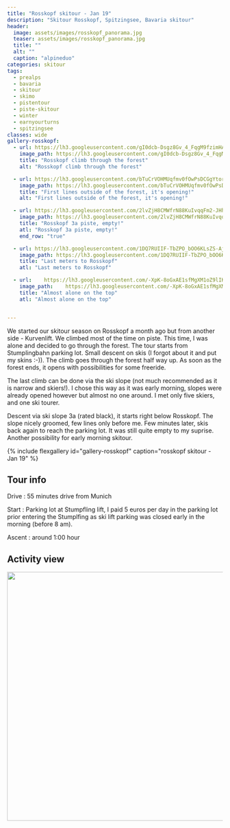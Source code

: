 ```yaml
---
title: "Rosskopf skitour - Jan 19"
description: "Skitour Rosskopf, Spitzingsee, Bavaria skitour"
header:
  image: assets/images/rosskopf_panorama.jpg
  teaser: assets/images/rosskopf_panorama.jpg
  title: ""
  alt: ""
  caption: "alpineduo"
categories: skitour
tags:
  - prealps
  - bavaria
  - skitour
  - skimo
  - pistentour
  - piste-skitour
  - winter
  - earnyourturns
  - spitzingsee
classes: wide
gallery-rosskopf:
  - url: https://lh3.googleusercontent.com/gI0dcb-Dsgz8Gv_4_FqgM9fzimHAXkCbJRHyvXHWGsIjZK2ktUcc4uJLc7Qt3wbGnstTK37c7_-V-w664T8qljH--zWdWGta67G-YqsP5xsf1ORyZJ4wDayjVtnNnGtyJBvHChYSWstJPBKvjWsAVScEI9N7n9m-GsspFxp5MvSoLxCWwRnKi2LquDEimI48Np_0SogxhUkOH2C9K89UBlqBa2FMMeRyPpB82RmVA4w3KqZHtJ4cKmBqNJDYoX3hwqXhVMpncDvrdMmQbZNN0sEbgrMKm7fxz_eH9PqT0Nd5IqixzjVv1jveNxP2vCdtp52Pva-PD1lTBUJgW7oa9SmtnW_8E6EdWNlt1PKoAWrsNz_e6-Wz9MlaiEJ24T6NuFrmflmJVgqIwJpQGmjwYy588X59DHtYQz2JrEeinUrwjqdiKyoqycBCd6KmIyh1JK4MXC7J2Vjc-BdRxTN1mVxIgIO-2hy_lD309NuK0nWy_u2IpbGtR0NZ3Cz-6nLZvJuGBpN8Xm4JUB51QIQghH922VsQDxarR-2ibggQC4r3cdr_FAoCRzW2WjAwHRRYu4XclijtDC6_Cni_VwOdJfetn36xymi66RGcbi1x9EoQCoT77BJgsViz7BcWlQbSFJR-bT6Dw9yioigHPJEuFOIn_es2Gg9OM6x-X94pOoICaejfNcvXPYC0Uu1jKyaEK-659NbkTrN7Y9vj3cU=w1084-h1444-no
    image_path: https://lh3.googleusercontent.com/gI0dcb-Dsgz8Gv_4_FqgM9fzimHAXkCbJRHyvXHWGsIjZK2ktUcc4uJLc7Qt3wbGnstTK37c7_-V-w664T8qljH--zWdWGta67G-YqsP5xsf1ORyZJ4wDayjVtnNnGtyJBvHChYSWstJPBKvjWsAVScEI9N7n9m-GsspFxp5MvSoLxCWwRnKi2LquDEimI48Np_0SogxhUkOH2C9K89UBlqBa2FMMeRyPpB82RmVA4w3KqZHtJ4cKmBqNJDYoX3hwqXhVMpncDvrdMmQbZNN0sEbgrMKm7fxz_eH9PqT0Nd5IqixzjVv1jveNxP2vCdtp52Pva-PD1lTBUJgW7oa9SmtnW_8E6EdWNlt1PKoAWrsNz_e6-Wz9MlaiEJ24T6NuFrmflmJVgqIwJpQGmjwYy588X59DHtYQz2JrEeinUrwjqdiKyoqycBCd6KmIyh1JK4MXC7J2Vjc-BdRxTN1mVxIgIO-2hy_lD309NuK0nWy_u2IpbGtR0NZ3Cz-6nLZvJuGBpN8Xm4JUB51QIQghH922VsQDxarR-2ibggQC4r3cdr_FAoCRzW2WjAwHRRYu4XclijtDC6_Cni_VwOdJfetn36xymi66RGcbi1x9EoQCoT77BJgsViz7BcWlQbSFJR-bT6Dw9yioigHPJEuFOIn_es2Gg9OM6x-X94pOoICaejfNcvXPYC0Uu1jKyaEK-659NbkTrN7Y9vj3cU=w300-h400-no
    title: "Rosskopf climb through the forest"
    alt: "Rosskopf climb through the forest"

  - url: https://lh3.googleusercontent.com/bTuCrVOHMUqfmv0fOwPsDCGgYtorFqP8q7STuZxTjEvTh66ih7wd0P--ZnpQbxKnGDVFTcpWKJdCwot_Dg0I5PfftLeFy2kuaNUFm3iewTxaRrfDoIWADllJ_0t8nYTxkFtT6J4lot-AXaKJoGQvvUpzAYfhXxmIlZ6QlrcfBqLeItHJIWBxG4GQ_ZYDUGctviJbWZIGwJBPKsKelKNY4NCB9ZoRprIulzd4TLsexzzHpzeIHe58l24nky5BUXTX99sWYsKi-5ahFQK0IPa4gu46rZb15sMicvnm9w3zF_JBmPG5MYc7mPwnIZ3pjg5pE8C92F92PMIIZZEBqBKcnuxoFuRxQzXOFAUibp77VlfteJQuNNPdvSyND2cWcmLp0Xg9xTqOKaDlyCJWSglS-pQWr6ycIJMvobRyqbt0I6XdURNZ0pjtyfCMORMOgPXvK9aSYKgK9B5Q024ED-pN1p-n8hJGQugMKcGZxZS9Gmqv2kdwW_-LLXIJAwc65_WqucY56waMSR1jfgwHeDkkl8DwhjnAsZAWkHvS-Wuk4COVAnBTyhaV0WfIOo3n8tbEp02IKH4dxAxC4DZQEk9GK2xDeyWrzt1i5yxuYs-G7m27gyx06bD1Bj1RJ5-kRlzZgxMqF1gzBGMHkWN38VwB2SjYO7IE5_OGJsEuR58dFKi8YeyPGc2X3zrRi82R4DABVAO4mZ91jaybv6qIQYU=w1084-h1444-no
    image_path: https://lh3.googleusercontent.com/bTuCrVOHMUqfmv0fOwPsDCGgYtorFqP8q7STuZxTjEvTh66ih7wd0P--ZnpQbxKnGDVFTcpWKJdCwot_Dg0I5PfftLeFy2kuaNUFm3iewTxaRrfDoIWADllJ_0t8nYTxkFtT6J4lot-AXaKJoGQvvUpzAYfhXxmIlZ6QlrcfBqLeItHJIWBxG4GQ_ZYDUGctviJbWZIGwJBPKsKelKNY4NCB9ZoRprIulzd4TLsexzzHpzeIHe58l24nky5BUXTX99sWYsKi-5ahFQK0IPa4gu46rZb15sMicvnm9w3zF_JBmPG5MYc7mPwnIZ3pjg5pE8C92F92PMIIZZEBqBKcnuxoFuRxQzXOFAUibp77VlfteJQuNNPdvSyND2cWcmLp0Xg9xTqOKaDlyCJWSglS-pQWr6ycIJMvobRyqbt0I6XdURNZ0pjtyfCMORMOgPXvK9aSYKgK9B5Q024ED-pN1p-n8hJGQugMKcGZxZS9Gmqv2kdwW_-LLXIJAwc65_WqucY56waMSR1jfgwHeDkkl8DwhjnAsZAWkHvS-Wuk4COVAnBTyhaV0WfIOo3n8tbEp02IKH4dxAxC4DZQEk9GK2xDeyWrzt1i5yxuYs-G7m27gyx06bD1Bj1RJ5-kRlzZgxMqF1gzBGMHkWN38VwB2SjYO7IE5_OGJsEuR58dFKi8YeyPGc2X3zrRi82R4DABVAO4mZ91jaybv6qIQYU=w300-h400-no
    title: "First lines outside of the forest, it's opening!"
    alt: "First lines outside of the forest, it's opening!"

  - url: https://lh3.googleusercontent.com/2lvZjH8CMWfrN88KuIvqqFm2-JHhra_-XXgYeJTKhrMXGmsdhxWScxjAOLY4XA0v7GBU_NsBc_ZT_cskwJCNWpmj6cjtsPHrvejpVMJ608WuXBMvTD7YYlk25yWTzc2CHnj7FtggtxSbgo3KiUxp20GZLvVZAqRqXFZtffziB0L640RGwU0Z0c-KeLOhyPnGleuAW4SFJ04clHon3660uOhTWLZewfA9gS8o2ZdnVg1B4-qL24YUAFW2PhdOvvJCdSCprAdkbMARWN45ihhe5jjiWnNOQcOAl8DPwZen1U33ULU3x1vIz_ofpGZgHlbXNSqwndGMykw2-APHGrLvvRYdo09soDCv_PTpHKcZ9zaEi5HB2Vov8en-YrKyTE9PWlesWf2wkz3z0xGbnkUaDi3QBQz9v1DXk-JeZ2-PXoFZ6pAsyBifLyGVxPVzN5zpAjn_P8GyMmdHbrDGhz0mstCP-VoyP-PS-DsFXuAiygp7sGOHA906IM7S-PMrqhXzsQ0BJVxm-YUtbuPudblzlER0-yZuhIJPIUl3-cP0G8IzvFsnDcXCXSG1MClXBoQSwXs6gfjF4e6BUvEIOtv7tU8XEZ78_aKyK8BYXNU1R3AsnZKThhG_fqN0ZE5p-PxWQHWj4rqXYdWG1nEvO4FV3dsPV03y--FuBCs_HbpAWCqlONjYpuguL95w4qdywJ4VWc_vzKBUnD2SdQgoBNg=w1084-h1444-no
    image_path: https://lh3.googleusercontent.com/2lvZjH8CMWfrN88KuIvqqFm2-JHhra_-XXgYeJTKhrMXGmsdhxWScxjAOLY4XA0v7GBU_NsBc_ZT_cskwJCNWpmj6cjtsPHrvejpVMJ608WuXBMvTD7YYlk25yWTzc2CHnj7FtggtxSbgo3KiUxp20GZLvVZAqRqXFZtffziB0L640RGwU0Z0c-KeLOhyPnGleuAW4SFJ04clHon3660uOhTWLZewfA9gS8o2ZdnVg1B4-qL24YUAFW2PhdOvvJCdSCprAdkbMARWN45ihhe5jjiWnNOQcOAl8DPwZen1U33ULU3x1vIz_ofpGZgHlbXNSqwndGMykw2-APHGrLvvRYdo09soDCv_PTpHKcZ9zaEi5HB2Vov8en-YrKyTE9PWlesWf2wkz3z0xGbnkUaDi3QBQz9v1DXk-JeZ2-PXoFZ6pAsyBifLyGVxPVzN5zpAjn_P8GyMmdHbrDGhz0mstCP-VoyP-PS-DsFXuAiygp7sGOHA906IM7S-PMrqhXzsQ0BJVxm-YUtbuPudblzlER0-yZuhIJPIUl3-cP0G8IzvFsnDcXCXSG1MClXBoQSwXs6gfjF4e6BUvEIOtv7tU8XEZ78_aKyK8BYXNU1R3AsnZKThhG_fqN0ZE5p-PxWQHWj4rqXYdWG1nEvO4FV3dsPV03y--FuBCs_HbpAWCqlONjYpuguL95w4qdywJ4VWc_vzKBUnD2SdQgoBNg=w300-h400-no
    title: "Rosskopf 3a piste, empty!"
    atl: "Rosskopf 3a piste, empty!"
    end_row: "true"

  - url: https://lh3.googleusercontent.com/1DQ7RUIIF-TbZPO_bOO6KLsZS-AjVw45sQT2n3A5BVyoKDhSyxR7yPSfo_k3gccESWsPTF08kD_6zeK-DWF7Dk21FibISVU56g3w6L_2eFekLDHzo924PUJhgrQXSA5Lmi9wXQagI9qA1DEUTFgrMPnSjq5b7o6Sft98KgEZ7N2Ip6-LF9bjg4gC98FW7OzkAJkmxTmN0CFmHzgFw8HOcsza8ZCu2Rn_Xq4De8cceW3YpRVU4N7odXyDR6hF673pE-ebhzzBcHRXc-E83Bz7sYa7rmSoFcM_TAW_Eh_A7LmnW1130WN99YOWfWMJI_uSv6dqR7HJutPObjcAqALNt0EPwfJdkQV4X5abOAJ5nZwy_GHT-s8lDtjB_7JskKjPqItIwzTIHeYqbAkJ4fv7fwYNtWB0OCZFSt64R8cEaxNdhCKW0RmFDB00LN6lXqChdSZlcBeStyCeViMFIyhetzAu3sdqFW9T-vUSsXNAr2xasQebGTn02aShO5jZ-9uu_2ll9dzkB_gmuV8Mp81mZ5VGz13mJAAURZpezHlt_Y6wt6J168r2Y9vy-g8sf1r6pVPZTtlrvZQ3em6kxr-Tp_EbizPgkCrJSLJTIdKztYJp2s9rcLc6BBWTMJ-xt7ffBZNmiRyfDjohHUy17F4ALS-9Xsz6HWfY_offYhuJOFe8tCtwoz-O9uCAPi7CwFyu5MnftaPN2JaElZzcPXY=w1084-h1444-no
    image_path: https://lh3.googleusercontent.com/1DQ7RUIIF-TbZPO_bOO6KLsZS-AjVw45sQT2n3A5BVyoKDhSyxR7yPSfo_k3gccESWsPTF08kD_6zeK-DWF7Dk21FibISVU56g3w6L_2eFekLDHzo924PUJhgrQXSA5Lmi9wXQagI9qA1DEUTFgrMPnSjq5b7o6Sft98KgEZ7N2Ip6-LF9bjg4gC98FW7OzkAJkmxTmN0CFmHzgFw8HOcsza8ZCu2Rn_Xq4De8cceW3YpRVU4N7odXyDR6hF673pE-ebhzzBcHRXc-E83Bz7sYa7rmSoFcM_TAW_Eh_A7LmnW1130WN99YOWfWMJI_uSv6dqR7HJutPObjcAqALNt0EPwfJdkQV4X5abOAJ5nZwy_GHT-s8lDtjB_7JskKjPqItIwzTIHeYqbAkJ4fv7fwYNtWB0OCZFSt64R8cEaxNdhCKW0RmFDB00LN6lXqChdSZlcBeStyCeViMFIyhetzAu3sdqFW9T-vUSsXNAr2xasQebGTn02aShO5jZ-9uu_2ll9dzkB_gmuV8Mp81mZ5VGz13mJAAURZpezHlt_Y6wt6J168r2Y9vy-g8sf1r6pVPZTtlrvZQ3em6kxr-Tp_EbizPgkCrJSLJTIdKztYJp2s9rcLc6BBWTMJ-xt7ffBZNmiRyfDjohHUy17F4ALS-9Xsz6HWfY_offYhuJOFe8tCtwoz-O9uCAPi7CwFyu5MnftaPN2JaElZzcPXY=w300-h400-no
    title: "Last meters to Rosskopf"
    atl: "Last meters to Rosskopf"

  - url:    https://lh3.googleusercontent.com/-XpK-8oGxAE1sfMgXM1oZ9lIKE11WZ1oFp9OT024puOhdWFr79X4Hnjt5WOB6YmD7NXkB6_ap3yb_-XTfz15huAC0ZNA1rreBGaYTVcUWSGIuJ2H9P5N8vLR_s5lFCPshkJRSJEGtUqwdYZqZmydoS5JKiYNCbe_Z-N8YJ8k0JpdHSMAlkGe6YyTLv2lEs-5h1g4K3Opz2kd5soNT0OKuSSIMdlD3tk59Ogunwzd9jpgcPKJIuOClvXvCBTmu9Zazi1bsTrxhVcQn3sHZIM9MwKbWa6ySfaMBbxMP99WiV8h-4lim-ygoBXvOC3X8ugMnLo3Ts4rh_OoJv4LWBYuoYmBDy4ZLLvjvsdrrLto8DxE1SIuo7XPwIB1U5io2ws9dinMOjvcNoM0VPLaSLuustCqKv9TJqwqm580g9Pt7VgwhxCZyliDbjDok_ih0fY8dO2PqjLUfT3EhIx4F6dHj4TybYWs0vSJ_Sewd6nQB53HHBp2UcNWPgkVEubUmCLTxRXQplFx_j6hjeV1BE5oKFoz5NLUzsWC2ImiYB1PUodqCes7oaczPOMYwuZn1JAL0i-ia-aV2aJIvW9ayEnQrJ0Y5IMFJKgo2rpRjZzaEIPqiwGHNOixNADz1o2KS-tVSADxi29oVwmakfw_sjgTKlwiC-PQLfma-EfwoEGXdnon8XG5iwlXiVC3M8ln40NwxDSw4mZvem3vV3L-bAw=w1084-h1444-no
    image_path:    https://lh3.googleusercontent.com/-XpK-8oGxAE1sfMgXM1oZ9lIKE11WZ1oFp9OT024puOhdWFr79X4Hnjt5WOB6YmD7NXkB6_ap3yb_-XTfz15huAC0ZNA1rreBGaYTVcUWSGIuJ2H9P5N8vLR_s5lFCPshkJRSJEGtUqwdYZqZmydoS5JKiYNCbe_Z-N8YJ8k0JpdHSMAlkGe6YyTLv2lEs-5h1g4K3Opz2kd5soNT0OKuSSIMdlD3tk59Ogunwzd9jpgcPKJIuOClvXvCBTmu9Zazi1bsTrxhVcQn3sHZIM9MwKbWa6ySfaMBbxMP99WiV8h-4lim-ygoBXvOC3X8ugMnLo3Ts4rh_OoJv4LWBYuoYmBDy4ZLLvjvsdrrLto8DxE1SIuo7XPwIB1U5io2ws9dinMOjvcNoM0VPLaSLuustCqKv9TJqwqm580g9Pt7VgwhxCZyliDbjDok_ih0fY8dO2PqjLUfT3EhIx4F6dHj4TybYWs0vSJ_Sewd6nQB53HHBp2UcNWPgkVEubUmCLTxRXQplFx_j6hjeV1BE5oKFoz5NLUzsWC2ImiYB1PUodqCes7oaczPOMYwuZn1JAL0i-ia-aV2aJIvW9ayEnQrJ0Y5IMFJKgo2rpRjZzaEIPqiwGHNOixNADz1o2KS-tVSADxi29oVwmakfw_sjgTKlwiC-PQLfma-EfwoEGXdnon8XG5iwlXiVC3M8ln40NwxDSw4mZvem3vV3L-bAw=w300-h400-no
    title: "Almost alone on the top"
    atl: "Almost alone on the top"


---
```


We started our skitour season on Rosskopf a month ago but from another side - Kurvenlift. We climbed most of the time on piste. This time, I was alone and decided to go through the forest. The tour starts from Stumplingbahn parking lot. Small descent on skis (I forgot about it and put my skins :-)). The climb goes through the forest half way up. As soon as the forest ends, it opens with possibilities for some freeride.

The last climb can be done via the ski slope (not much recommended as it is narrow and skiers!). I chose this way as it was early morning, slopes were already opened however but almost no one around. I met only five skiers, and one ski tourer.

Descent via ski slope 3a (rated black), it starts right below Rosskopf. The slope nicely groomed, few lines only before me. Few minutes later, skis back again to reach the parking lot. It was still quite empty to my suprise. 
Another possibility for early morning skitour.

{% include flexgallery id="gallery-rosskopf" caption="rosskopf skitour - Jan 19" %}

## Tour info

Drive
: 55 minutes drive from Munich

Start
: Parking lot at Stumpfling lift, I paid 5 euros per day in the parking lot prior entering the Stumplfing as ski lift parking was closed early in the morning (before 8 am).

Ascent
: around 1:00 hour 

## Activity view

<a href="https://www.komoot.com/tour/55207462?ref=wtd"><img src="https://www.komoot.com/tour/55207462/embed?image=1&profile=1&width=640&height=580" width="640" height="580"/></a>
